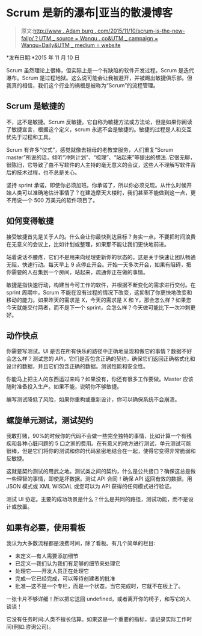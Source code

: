 # Scrum 是新的瀑布|亚当的散漫博客

> 原文:[http://www . Adam burg . com/2015/11/10/scrum-is-the-new-fallp/？UTM _ source = Wanqu . co&UTM _ campaign = Wanqu+Daily&UTM _ medium = website](http://www.adambourg.com/2015/11/10/scrum-is-the-new-waterfall/?utm_source=wanqu.co&utm_campaign=Wanqu+Daily&utm_medium=website)

<main id="content" class="main-content" role="main">

*发布日期:*2015 年 11 月 10 日

Scrum 虽然理论上很棒，但实际上是一个有缺陷的软件开发过程。Scrum 是迭代瀑布。Scrum 是过程地狱。这么说可能会让我被避开，并被踢出敏捷俱乐部。但我真的相信，我们这个行业的祸根是被称为“Scrum”的流程管理。

## Scrum 是敏捷的

不，这不是敏捷。Scrum 反敏捷。它自称为敏捷方法或方法论，但是如果你阅读了敏捷宣言，根据这个定义，scrum 永远不会是敏捷的。敏捷的过程是人和交互优先于过程和工具。

Scrum 有许多“仪式”，感觉就像去祖母的老教堂服务，人们重复“Scrum master”所说的话，倾听“冲刺计划”、“梳理”、“站起来”等提出的想法..它很无聊，很陈旧，它导致了由不写软件的人主持的毫无意义的会议，这些人不理解写软件背后的技术过程，也不总是关心。

坚持 sprint 承诺，即使你必须加班。你承诺了，所以你必须兑现。从什么时候开始人类可以准确地估计事情了？在建造摩天大楼时，我们甚至不能做到这一点，更不用说一个 500 万美元的软件项目了。

## 如何变得敏捷

接受敏捷首先是关于人的。什么会让你最快到达目标？务实一点。不要把时间浪费在无意义的会议上，比如计划或整理，如果那不能让我们更快地前进。

站着说话不腰疼，它们不是用来向经理更新你的状态的。这是关于快速让团队畅通无阻，快速行动。每天早上 9 点停止开会。开始一天多次开会，如果有阻碍，把你需要的人召集到一个房间，站起来，疏通你正在做的事情。

敏捷是指快速行动，构建当今可工作的软件，并根据不断变化的需求进行交付。在 sprint 周期中，Scrum 不能在没有过程的情况下改变，这抑制了你更快地改变和移动的能力。如果昨天的需求是 X，今天的需求是 X 和 Y，那会怎么样？如果您今天就能交付两者，而不是下一个 sprint，会怎么样？今天做可能比下一次冲刺更好。

## 动作快点

你需要写测试。UI 是否在所有快乐的路径中正确地呈现和做它的事情？数据不好会怎么样？测试您的 API，它们是否包含正确的契约，确保它们返回正确格式化和设计的数据，并且它们包含正确的数据。测试性能和安全性。

你能马上把主人的东西运过来吗？如果没有，你还有很多工作要做。Master 应该随时准备投入生产。如果不能，说明你不够敏捷。

编写测试降低了风险，如果你重构或重新设计，你可以确保系统不会崩溃。

## 螺旋单元测试，测试契约

我敢打赌，90%的时候你的代码不会做一些完全独特的事情，比如计算一个有残疾和各种心脏问题的 5 口之家的费用。在有意义的地方进行测试，单元测试可能很棒，但是它们将你的测试和你的代码紧密地结合在一起，使得它变得非常脆弱和反敏捷。

这就是契约测试的用武之地。测试类之间的契约，什么是公共接口？确保这总是做一些理智的事情，即使是坏数据。测试 API 合同！确保 API 返回有效的数据，用 JSON 模式或 XML WISDAL 或您可以为 API 获得的任何模式进行验证。

测试 UI 协定。主要的成功场景是什么？什么是共同的路径，测试功能，而不是设计或放置。

## 如果有必要，使用看板

我认为大多数流程都是浪费时间，除了看板。有几个简单的栏目:

*   未定义—有人需要添加细节
*   已定义—我们认为我们有足够的细节来处理它
*   处理它——开发人员正在处理它
*   完成—它已经完成，可以等待创建者的批准
*   批准—这不是一个专栏，而是一个状态，当它完成时，它就不在板上了。

一张卡片不够详细！所以把它送回 undefined，或者离开你的椅子，和写它的人谈谈！

它没有任务时间:人类不擅长估算。如果这是一个重要的指标，请记录实际工作时间(例如:咨询公司)。

</main>